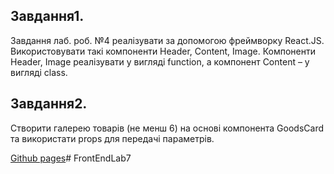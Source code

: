 ## Завдання1.
Завдання лаб. роб. №4 реалізувати за допомогою фреймворку React.JS. Використовувати такі компоненти Header, Content, Image.
Компоненти Header, Image реалізувати у вигляді function, а компонент 
Content – у вигляді class.

## Завдання2.
Створити галерею товарів (не менш 6) на основі компонента GoodsCard та використати props для передачі параметрів. 

[Github pages](https://cleyk12.github.io/FrontendLab7/)# FrontEndLab7
